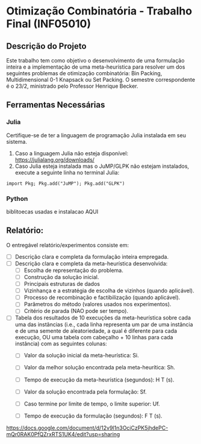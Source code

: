 # Otimização Combinatória - Trabalho Final (INF05010)

## Descrição do Projeto

Este trabalho tem como objetivo o desenvolvimento de uma formulação inteira e a implementação de uma meta-heurística para resolver um dos seguintes problemas de otimização combinatória: Bin Packing, Multidimensional 0-1 Knapsack ou Set Packing. O semestre correspondente é o 23/2, ministrado pelo Professor Henrique Becker.

## Ferramentas Necessárias  
### Julia 
Certifique-se de ter a linguagem de programação Julia instalada em seu sistema.  
1. Caso a linguagem Julia não esteja disponível: https://julialang.org/downloads/
2. Caso Julia esteja instalada mas o JuMP/GLPK não estejam instalados, execute a
seguinte linha no terminal Julia:
```
import Pkg; Pkg.add("JuMP"); Pkg.add("GLPK")
```

### Python  
biblitoecas usadas e instalacao AQUI

## Relatório: 
O entregável relatório/experimentos consiste em:  
- [ ] Descrição clara e completa da formulação inteira empregada.  
- [ ] Descrição clara e completa da meta-heurística desenvolvida:  
  - [ ] Escolha de representação do problema.  
  - [ ] Construção da solução inicial.  
  - [ ] Principais estruturas de dados  
  - [ ] Vizinhança e a estratégia de escolha de vizinhos (quando aplicável).  
  - [ ] Processo de recombinação e factibilização (quando aplicável).  
  - [ ] Parâmetros do método (valores usados nos experimentos).  
  - [ ] Critério de parada (NAO pode ser tempo).  
- [ ] Tabela dos resultados de 10 execuções da meta-heurística sobre cada uma das instâncias (i.e., cada linha representa um par de uma instância e de uma semente de aleatoriedade, a qual é diferente para cada execução, OU uma tabela com cabeçalho + 10 linhas para cada instância) com as seguintes colunas:  
  - [ ] Valor da solução inicial da meta-heurística: Si.  
  - [ ] Valor da melhor solução encontrada pela meta-heurítica: Sh.  
  - [ ] Tempo de execução da meta-heurística (segundos): H T (s).  
  - [ ] Valor da solução encontrada pela formulação: Sf.  
  - [ ] Caso termine por limite de tempo, o limite superior: Uf.  
  - [ ] Tempo de execução da formulação (segundos): F T (s).  
     

https://docs.google.com/document/d/12v9l1n3OciCzPK5jhdePC-mQr0RAK0PfQZrxRTS1UK4/edit?usp=sharing
